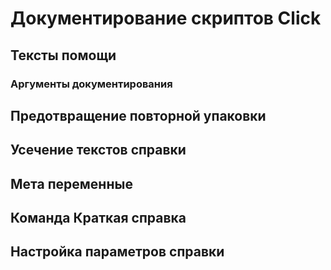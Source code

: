 # Документирование скриптов Click

## Тексты помощи

### Аргументы документирования

## Предотвращение повторной упаковки

## Усечение текстов справки

## Мета переменные

## Команда Краткая справка

## Настройка параметров справки
